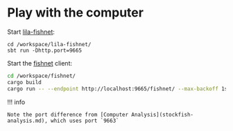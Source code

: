 # Play with the computer

Start [lila-fishnet](https://github.com/lichess-org/lila-fishnet):

    cd /workspace/lila-fishnet/
    sbt run -Dhttp.port=9665

Start the [fishnet](https://github.com/lichess-org/fishnet) client:

```bash
cd /workspace/fishnet/
cargo build
cargo run -- --endpoint http://localhost:9665/fishnet/ --max-backoff 1s
```

!!! info

    Note the port difference from [Computer Analysis](stockfish-analysis.md), which uses port `9663`

